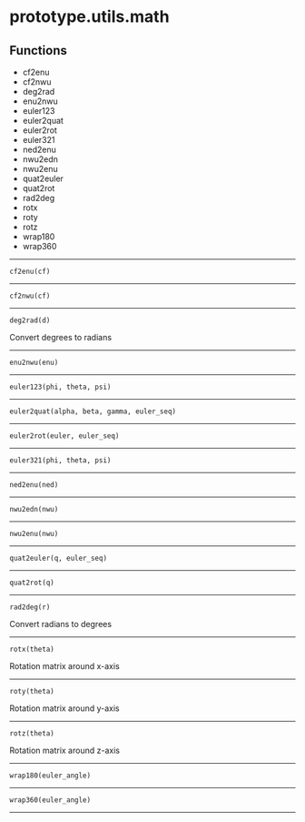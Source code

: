 # prototype.utils.math



## Functions

- cf2enu
- cf2nwu
- deg2rad
- enu2nwu
- euler123
- euler2quat
- euler2rot
- euler321
- ned2enu
- nwu2edn
- nwu2enu
- quat2euler
- quat2rot
- rad2deg
- rotx
- roty
- rotz
- wrap180
- wrap360

---


    cf2enu(cf)


---

    cf2nwu(cf)


---

    deg2rad(d)

Convert degrees to radians

---

    enu2nwu(enu)


---

    euler123(phi, theta, psi)


---

    euler2quat(alpha, beta, gamma, euler_seq)


---

    euler2rot(euler, euler_seq)


---

    euler321(phi, theta, psi)


---

    ned2enu(ned)


---

    nwu2edn(nwu)


---

    nwu2enu(nwu)


---

    quat2euler(q, euler_seq)


---

    quat2rot(q)


---

    rad2deg(r)

Convert radians to degrees

---

    rotx(theta)

Rotation matrix around x-axis

---

    roty(theta)

Rotation matrix around y-axis

---

    rotz(theta)

Rotation matrix around z-axis

---

    wrap180(euler_angle)


---

    wrap360(euler_angle)


---
